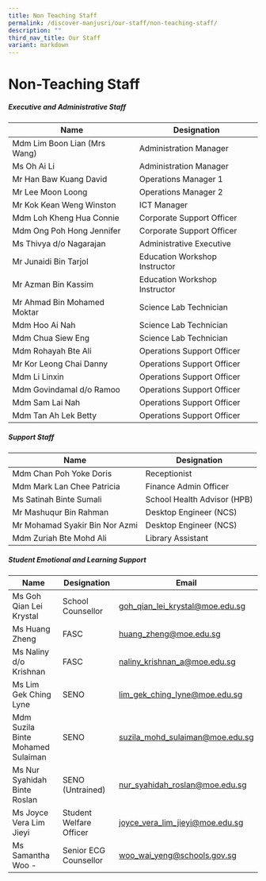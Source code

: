 ```yaml
---
title: Non Teaching Staff
permalink: /discover-manjusri/our-staff/non-teaching-staff/
description: ""
third_nav_title: Our Staff
variant: markdown
---
```

# **Non-Teaching Staff**

##### **Executive and Administrative Staff**


| Name | Designation | 
| -------- | -------- | 
|Mdm Lim Boon Lian (Mrs Wang) |Administration Manager|
|Ms Oh Ai Li |Administration Manager|
|Mr Han Baw Kuang David |Operations Manager 1|
|Mr Lee Moon Loong|Operations Manager 2|
|Mr Kok Kean Weng Winston |ICT Manager|
|Mdm Loh Kheng Hua Connie |Corporate Support Officer|
|Mdm Ong Poh Hong Jennifer |Corporate Support Officer|
|Ms Thivya d/o Nagarajan |Administrative Executive|
|Mr Junaidi Bin Tarjol |Education Workshop Instructor|
|Mr Azman Bin Kassim |Education Workshop Instructor|
|Mr Ahmad Bin Mohamed Moktar|Science Lab Technician|
|Mdm Hoo Ai Nah |Science Lab Technician|
|Mdm Chua Siew Eng|Science Lab Technician |
|Mdm Rohayah Bte Ali |Operations Support Officer|
|Mr Kor Leong Chai Danny  |Operations Support Officer |
|Mdm Li Linxin |Operations Support Officer|
|Mdm Govindamal d/o Ramoo |Operations Support Officer|
|Mdm Sam Lai Nah |Operations Support Officer|
|Mdm Tan Ah Lek Betty |Operations Support Officer|

##### **Support Staff**



| Name | Designation | 
| -------- | -------- | 
|Mdm Chan Poh Yoke Doris |Receptionist|
|Mdm Mark Lan Chee Patricia |Finance Admin Officer|
|Ms Satinah Binte Sumali  |School Health Advisor (HPB)|
|Mr Mashuqur Bin Rahman |Desktop Engineer (NCS)|
|Mr Mohamad Syakir Bin Nor Azmi |Desktop Engineer (NCS)|
|Mdm  Zuriah Bte Mohd Ali |Library Assistant|

##### **Student Emotional and Learning Support**	


| Name | Designation |Email
| -------- | -------- | ----------|
|Ms Goh Qian Lei Krystal |School Counsellor|goh_qian_lei_krystal@moe.edu.sg|
|Ms Huang Zheng |FASC|huang_zheng@moe.edu.sg
|Ms Naliny d/o Krishnan|FASC|naliny_krishnan_a@moe.edu.sg|
|Ms Lim Gek Ching Lyne |SENO|lim_gek_ching_lyne@moe.edu.sg|
|Mdm  Suzila Binte Mohamed Sulaiman |SENO|suzila_mohd_sulaiman@moe.edu.sg|
|Ms Nur Syahidah Binte Roslan |SENO  (Untrained)|nur_syahidah_roslan@moe.edu.sg|
|Ms Joyce Vera Lim Jieyi |	Student Welfare Officer|joyce_vera_lim_jieyi@moe.edu.sg|
|Ms Samantha Woo -|Senior ECG Counsellor |woo_wai_yeng@schools.gov.sg|